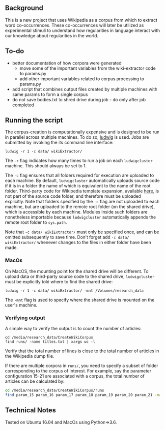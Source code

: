 

## Background

This is a new project that uses Wikipedia as a corpus from which to extract word co-occurrences. These co-occurrences will later be utilized as experimental stimuli to understand how regularities in language interact with our knowledge about regularities in the world.


## To-do

* better documentation of how corpora were generated
    * move some of the important variables from the wiki-extractor code to params.py
    * add other important variables related to corpus processing to params.py
* add script that combines output files created by multiple machines with same params to form a single corpus
* do not save bodies.txt to shred drive during job - do only after job completed
 
## Running the script

The corpus-creation is computationally expensive and is designed to be run in parallel across multiple machines.
To do so, [ludwig](https://github.com/phueb/Ludwig) is used. 
Jobs are submitted by invoking the its command line interface:

```
ludwig -r 1 -c data/ wikiExtractor/
```

The ```-r``` flag indicates how many times to run a job on each ```ludwigcluster``` machine. This should always be set to 1. 

The ```-c``` flag ensures that all folders required for execution are uploaded to each machine. 
By default, ```ludwigcluster``` automatically uploads source code if it is in a folder the name of which is equivalent to the name of the root folder.
Third-party code for Wikipedia template expansion, available [here](https://github.com/attardi/wikiextractor/wiki), is not part of the source code folder, and therefore must be uploaded explicitly. 
Note that folders specified by the ```-c``` flag are not uploaded to each machine, but are uploaded to the remote root folder (on the shared drive), which is accessible by each machine.
Modules inside such folders are nonetheless importable because ```ludwigcluster``` automatically appends the remote root folder to ```sys.path```.

Note that ```-c data/ wikiExtractor/``` must only be specified once, and can be omitted subsequently to save time. 
Don't forget add ```-c data/ wikiExtractor/``` whenever changes to the files in either folder have been made.

### MacOs

On MacOS, the mounting point for the shared drive will be different.
To upload data or third-party source code to the shared drive, ```ludwigcluster``` must be explicitly told where to find the shared drive:

```
ludwig -r 1 -c data/ wikiExtractor/ -mnt /Volumes/research_data
```
The ```-mnt``` flag is used to specify where the shared drive is mounted on the user's machine.

### Verifying output

A simple way to verify the output is to count the number of articles:

```
cd /media/research_data/CreateWikiCorpus
find runs/ -name titles.txt | xargs wc -l
```

Verify that the total number of lines is close to the total number of articles in the Wikipedia dump file.

If there are multiple corpora in `runs/`, you need to specify a subset of folder corresponding to the corpus of interest.
For example, say the parameter configuration 15-21 are associated with a corpus, the total number of articles can be calculated by:

```bash
cd /media/research_data/CreateWikiCorpus/runs
find param_15 param_16 param_17 param_18 param_19 param_20 param_21 -name titles.txt | xargs wc -l
```

## Technical Notes

Tested on Ubuntu 16.04 and MacOs using Python=>3.6.
